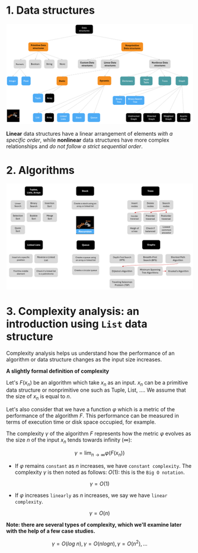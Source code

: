 # 1. Data structures

<img src="./images/data_structures.png" width="800" />

**Linear** data structures have a linear arrangement of elements *with a specific order*, while **nonlinear** data structures have more complex relationships and *do not follow a strict sequential order*.

# 2. Algorithms

<img src="./images/algorithms.png" width="800" />

# 3. Complexity analysis: an introduction using `List` data structure

Complexity analysis helps us understand how the performance of an algorithm or data structure changes as the input size increases.

**A slightly formal definition of complexity**

Let's $F(x_n)$ be an algorithm which take $x_n$ as an input. $x_n$ can be a primitive data structure or nonprimitive one such as Tuple, List, .... We assume that the size of $x_n$ is equal to $n$.

Let's also consider that we have a function $\varphi$ which is a metric of the performance of the algorithm $F$. This performance can be measured in terms of execution time or disk space occupied, for example.

The complexity $\gamma$ of the algorithm $F$ represents how the metric $\varphi$ evolves as the size $n$ of the input $x_n$ tends towards infinity ($\infty$):

$$
\gamma = \lim_{n\to\infty} \varphi(F(x_n))
$$

* If $\varphi$ remains `constant` as $n$ increases, we have `constant complexity`. The complexity $\gamma$ is then noted as follows: $O(1)$: this is the `Big O notation`.

$$
\gamma = O(1)
$$

* If $\varphi$ increases `linearly` as $n$ increases, we say we have `linear complexity`. 

$$
\gamma = O(n)
$$

**Note: there are several types of complexity, which we'll examine later with the help of a few case studies.**


$$
\gamma = O(log \; n), \gamma = O(n log n), \gamma = O(n^2), ...
$$
